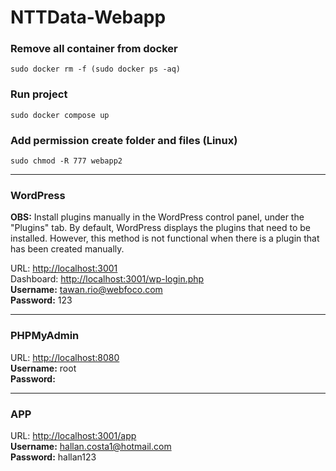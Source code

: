 # NTTData-Webapp

### Remove all container from docker

```
sudo docker rm -f (sudo docker ps -aq)
```

### Run project

```
sudo docker compose up
```

### Add permission create folder and files (Linux)

```
sudo chmod -R 777 webapp2
```

---

### WordPress

<b>OBS:</b> Install plugins manually in the WordPress control panel, under the "Plugins" tab. By default, WordPress displays the plugins that need to be installed. However, this method is not functional when there is a plugin that has been created manually.

URL: [http://localhost:3001](http://localhost:3001)<br>
Dashboard: [http://localhost:3001/wp-login.php](http://localhost:3001/wp-login.php)<br>
<b>Username:</b> tawan.rio@webfoco.com<br>
<b>Password:</b> 123

---

### PHPMyAdmin

URL: [http://localhost:8080](http://localhost:8080)<br>
<b>Username:</b> root<br>
<b>Password:</b>

---

### APP

URL: [http://localhost:3001/app](http://localhost:3001/app)<br>
<b>Username:</b> hallan.costa1@hotmail.com<br>
<b>Password:</b> hallan123
